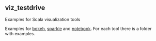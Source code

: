 viz_testdrive
-------------

Examples for Scala visualization tools

Examples for [bokeh](https://github.com/bokeh/bokeh-scala), [sparkle](https://github.com/mighdoll/sparkle) and [notebook](https://github.com/n8han/scala-notebook). For each tool there is a folder with examples.
